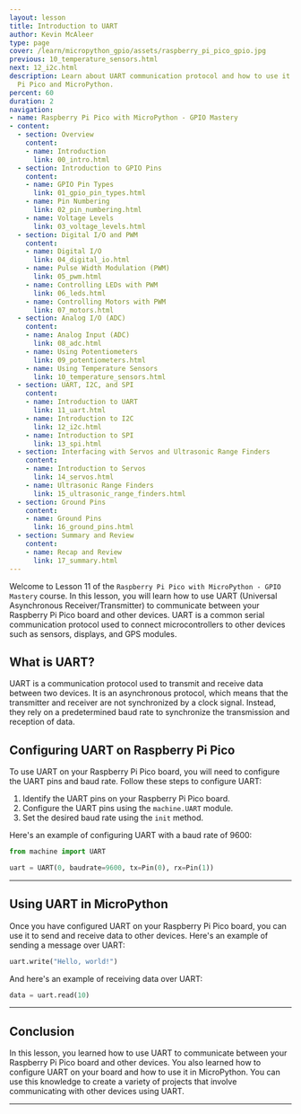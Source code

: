 ```yaml
---
layout: lesson
title: Introduction to UART
author: Kevin McAleer
type: page
cover: /learn/micropython_gpio/assets/raspberry_pi_pico_gpio.jpg
previous: 10_temperature_sensors.html
next: 12_i2c.html
description: Learn about UART communication protocol and how to use it with the Raspberry
  Pi Pico and MicroPython.
percent: 60
duration: 2
navigation:
- name: Raspberry Pi Pico with MicroPython - GPIO Mastery
- content:
  - section: Overview
    content:
    - name: Introduction
      link: 00_intro.html
  - section: Introduction to GPIO Pins
    content:
    - name: GPIO Pin Types
      link: 01_gpio_pin_types.html
    - name: Pin Numbering
      link: 02_pin_numbering.html
    - name: Voltage Levels
      link: 03_voltage_levels.html
  - section: Digital I/O and PWM
    content:
    - name: Digital I/O
      link: 04_digital_io.html
    - name: Pulse Width Modulation (PWM)
      link: 05_pwm.html
    - name: Controlling LEDs with PWM
      link: 06_leds.html
    - name: Controlling Motors with PWM
      link: 07_motors.html
  - section: Analog I/O (ADC)
    content:
    - name: Analog Input (ADC)
      link: 08_adc.html
    - name: Using Potentiometers
      link: 09_potentiometers.html
    - name: Using Temperature Sensors
      link: 10_temperature_sensors.html
  - section: UART, I2C, and SPI
    content:
    - name: Introduction to UART
      link: 11_uart.html
    - name: Introduction to I2C
      link: 12_i2c.html
    - name: Introduction to SPI
      link: 13_spi.html
  - section: Interfacing with Servos and Ultrasonic Range Finders
    content:
    - name: Introduction to Servos
      link: 14_servos.html
    - name: Ultrasonic Range Finders
      link: 15_ultrasonic_range_finders.html
  - section: Ground Pins
    content:
    - name: Ground Pins
      link: 16_ground_pins.html
  - section: Summary and Review
    content:
    - name: Recap and Review
      link: 17_summary.html
---
```



Welcome to Lesson 11 of the `Raspberry Pi Pico with MicroPython - GPIO Mastery` course. In this lesson, you will learn how to use UART (Universal Asynchronous Receiver/Transmitter) to communicate between your Raspberry Pi Pico board and other devices. UART is a common serial communication protocol used to connect microcontrollers to other devices such as sensors, displays, and GPS modules.

## What is UART?

UART is a communication protocol used to transmit and receive data between two devices. It is an asynchronous protocol, which means that the transmitter and receiver are not synchronized by a clock signal. Instead, they rely on a predetermined baud rate to synchronize the transmission and reception of data.

## Configuring UART on Raspberry Pi Pico

To use UART on your Raspberry Pi Pico board, you will need to configure the UART pins and baud rate. Follow these steps to configure UART:

1. Identify the UART pins on your Raspberry Pi Pico board.
2. Configure the UART pins using the `machine.UART` module.
3. Set the desired baud rate using the `init` method.

Here's an example of configuring UART with a baud rate of 9600:

```python
from machine import UART

uart = UART(0, baudrate=9600, tx=Pin(0), rx=Pin(1))
```

---

## Using UART in MicroPython

Once you have configured UART on your Raspberry Pi Pico board, you can use it to send and receive data to other devices. Here's an example of sending a message over UART:

```python
uart.write("Hello, world!")
```

And here's an example of receiving data over UART:

```python
data = uart.read(10)
```

---

## Conclusion

In this lesson, you learned how to use UART to communicate between your Raspberry Pi Pico board and other devices. You also learned how to configure UART on your board and how to use it in MicroPython. You can use this knowledge to create a variety of projects that involve communicating with other devices using UART.

---
